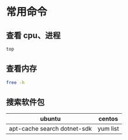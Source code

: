 # 常用命令

## 查看 cpu、进程

```bash
top
```

## 查看内存

```bash
free -h
```

## 搜索软件包

|           ubuntu            |  centos  |
| :-------------------------: | :------: |
| apt-cache search dotnet-sdk | yum list | grep mariadb |
